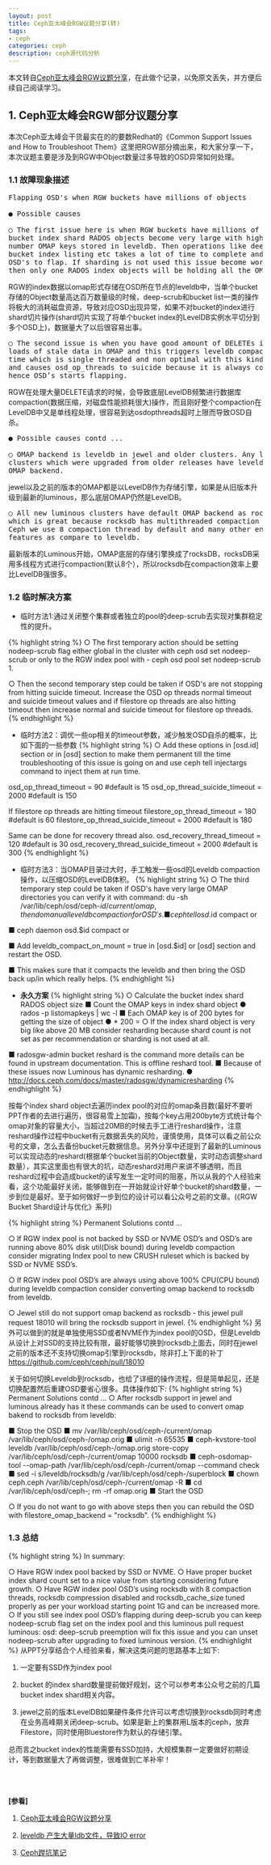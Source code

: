 ```yaml
---
layout: post
title: Ceph亚太峰会RGW议题分享(转)
tags:
- ceph
categories: ceph
description: ceph源代码分析
---
```


本文转自[Ceph亚太峰会RGW议题分享](https://cloud.tencent.com/developer/article/1146413)，在此做个记录，以免原文丢失，并方便后续自己阅读学习。


<!-- more -->


## 1. Ceph亚太峰会RGW部分议题分享
本次Ceph亚太峰会干货最实在的的要数Redhat的《Common Support Issues and How to Troubleshoot Them》这里把RGW部分摘出来，和大家分享一下，本次议题主要是涉及到RGW中Object数量过多导致的OSD异常如何处理。


### 1.1 故障现象描述

<pre>
Flapping OSD's when RGW buckets have millions of objects

● Possible causes

○ The first issue here is when RGW buckets have millions of objects their
bucket index shard RADOS objects become very large with high
number OMAP keys stored in leveldb. Then operations like deep-scrub,
bucket index listing etc takes a lot of time to complete and this triggers
OSD's to flap. If sharding is not used this issue become worse because
then only one RADOS index objects will be holding all the OMAP keys.
</pre>

RGW的index数据以omap形式存储在OSD所在节点的leveldb中，当单个bucket存储的Object数量高达百万数量级的时候，deep-scrub和bucket list一类的操作将极大的消耗磁盘资源，导致对应OSD出现异常，如果不对bucket的index进行shard切片操作(shard切片实现了将单个bucket index的LevelDB实例水平切分到多个OSD上)，数据量大了以后很容易出事。

<pre>
○ The second issue is when you have good amount of DELETEs it causes
loads of stale data in OMAP and this triggers leveldb compaction all the
time which is single threaded and non optimal with this kind of workload
and causes osd_op_threads to suicide because it is always compacting
hence OSD’s starts flapping.
</pre>

RGW在处理大量DELETE请求的时候，会导致底层LevelDB频繁进行数据库compaction(数据压缩，对磁盘性能损耗很大)操作，而且刚好整个compaction在LevelDB中又是单线程处理，很容易到达osdopthreads超时上限而导致OSD自杀。

<pre>
● Possible causes contd ...

○ OMAP backend is leveldb in jewel and older clusters. Any luminous
clusters which were upgraded from older releases have leveldb as
OMAP backend.
</pre>

jewel以及之前的版本的OMAP都是以LevelDB作为存储引擎，如果是从旧版本升级到最新的luminous，那么底层OMAP仍然是LevelDB。

<pre>
○ All new luminous clusters have default OMAP backend as rocksdb
which is great because rocksdb has multithreaded compaction and in
Ceph we use 8 compaction thread by default and many other enhanced
features as compare to leveldb.
</pre>
最新版本的Luminous开始，OMAP底层的存储引擎换成了rocksDB，rocksDB采用多线程方式进行compaction(默认8个），所以rocksdb在compaction效率上要比LevelDB强很多。

### 1.2 临时解决方案
* 临时方法1:通过关闭整个集群或者独立的pool的deep-scrub去实现对集群稳定性的提升。

{% highlight string %}
○ The first temporary action should be setting nodeep-scrub flag either
global in the cluster with ceph osd set nodeep-scrub or only to the RGW
index pool with - ceph osd pool set <pool-name> nodeep-scrub 1.


○ Then the second temporary step could be taken if OSD's are not
stopping from hitting suicide timeout. Increase the OSD op threads
normal timeout and suicide timeout values and if filestore op threads are
also hitting timeout then increase normal and suicide timeout for
filestore op threads.
{% endhighlight %}

* 临时方法2：调优一些op相关的timeout参数，减少触发OSD自杀的概率，比如下面的一些参数
{% highlight string %}
○ Add these options in [osd.id] section or in [osd] section to make them
permanent till the time troubleshooting of this issue is going on and use
ceph tell injectargs command to inject them at run time.

osd_op_thread_timeout = 90                      #default is 15
osd_op_thread_suicide_timeout = 2000            #default is 150 

If filestore op threads are hitting timeout
filestore_op_thread_timeout = 180               #default is 60
filestore_op_thread_suicide_timeout = 2000      #default is 180

Same can be done for recovery thread also.
osd_recovery_thread_timeout = 120               #default is 30
osd_recovery_thread_suicide_timeout = 2000      #default is 300
{% endhighlight %}

* 临时方法3：当OMAP目录过大时，手工触发一些osd的Leveldb compaction操作，以压缩OSD的LevelDB体积。
{% highlight string %}
○ The third temporary step could be taken if OSD's have very large OMAP
directories you can verify it with command: du -sh /var/lib/ceph/osd/ceph-$id/current/omap, then do manual leveldb compaction for OSD's.
■ ceph tell osd.$id compact or

■ ceph daemon osd.$id compact or

■ Add leveldb_compact_on_mount = true in [osd.$id] or [osd] section
and restart the OSD.

■ This makes sure that it compacts the leveldb and then bring the
OSD back up/in which really helps.
{% endhighlight %}

* **永久方案**
{% highlight string %}
○ Calculate the bucket index shard RADOS object size
■ Count the OMAP keys in index shard object
● rados -p <rgw index pool name> listomapkeys
<index-shard-object-name> | wc -l
■ Each OMAP key is of 200 bytes for getting the size of object
● <count from above command> * 200 = <value in bytes>
○ If the index shard object is very big like above 20 MB consider resharding
because shard count is not set as per recommendation or sharding is not
used at all.

■ radosgw-admin bucket reshard is the command more details can be
found in upstream documentation. This is offline reshard tool.
■ Because of these issues now Luminous has dynamic resharding.
● http://docs.ceph.com/docs/master/radosgw/dynamicresharding
{% endhighlight %}

按每个index shard object去遍历index pool的对应的omap条目数(最好不要听PPT作者的去进行遍历，很容易雪上加霜)，按每个key占用200byte方式统计每个omap对象的容量大小，当超过20MB的时候去手工进行reshard操作，注意reshard操作过程中bucket有元数据丢失的风险，谨慎使用，具体可以看之前公众号的文章，怎么去备份bucket元数据信息。另外分享中还提到了最新的Luminous可以实现动态的reshard(根据单个bucket当前的Object数量，实时动态调整shard数量），其实这里面也有很大的坑，动态reshard对用户来讲不够透明，而且reshard过程中会造成bucket的读写发生一定时间的阻塞，所以从我的个人经验来看，这个功能最好关闭，能够做到在一开始就设计好单个bucket的shard数量，一步到位是最好。至于如何做好一步到位的设计可以看公众号之前的文章。(《RGW Bucket Shard设计与优化》系列)

{% highlight string %}
Permanent Solutions contd ...

○ If RGW index pool is not backed by SSD or NVME OSD’s and OSD’s are
running above 80% disk util(Disk bound) during leveldb compaction
consider migrating Index pool to new CRUSH ruleset which is backed by
SSD or NVME SSD’s.

○ If RGW index pool OSD’s are always using above 100% CPU(CPU bound)
during leveldb compaction consider converting omap backend to rocksdb
from leveldb.

○ Jewel still do not support omap backend as rocksdb - this jewel pull
request 18010 will bring the rocksdb support in jewel.
{% endhighlight %}
另外可以做到的就是单独使用SSD或者NVME作为index pool的OSD，但是Leveldb从设计上对SSD的支持比较有限，最好能够切换到rocksdb上面去，同时在jewel之前的版本还不支持切换omap引擎到rocksdb，除非打上下面的补丁 https://github.com/ceph/ceph/pull/18010

关于如何切换Leveldb到rocksdb，也给了详细的操作流程，但是简单起见，还是切换配置然后重建OSD要省心很多。具体操作如下:
{% highlight string %}
Permanent Solutions contd ...
○ After rocksdb support in jewel and luminous already has it these
commands can be used to convert omap bakend to rocksdb from leveldb:

■ Stop the OSD
■ mv /var/lib/ceph/osd/ceph-<id>/current/omap
/var/lib/ceph/osd/ceph-<id>/omap.orig
■ ulimit -n 65535
■ ceph-kvstore-tool leveldb /var/lib/ceph/osd/ceph-<id>/omap.orig
store-copy /var/lib/ceph/osd/ceph-<id>/current/omap 10000 rocksdb
■ ceph-osdomap-tool --omap-path
/var/lib/ceph/osd/ceph-<id>/current/omap --command check
■ sed -i s/leveldb/rocksdb/g /var/lib/ceph/osd/ceph-<id>/superblock
■ chown ceph.ceph /var/lib/ceph/osd/ceph-<id>/current/omap -R
■ cd /var/lib/ceph/osd/ceph-<id>; rm -rf omap.orig
■ Start the OSD

○ If you do not want to go with above steps then you can rebuild the OSD
with filestore_omap_backend = "rocksdb".
{% endhighlight %}

### 1.3 总结
{% highlight string %}
In summary:

○ Have RGW index pool backed by SSD or NVME.
○ Have proper bucket index shard count set to a nice value from starting
considering future growth.
○ Have RGW index pool OSD’s using rocksdb with 8 compaction threads,
rocksdb compression disabled and rocksdb_cache_size tuned properly as
per your workload starting point 1G and can be increased more.
○ If you still see index pool OSD’s flapping during deep-scrub you can keep
nodeep-scrub flag set on the index pool and this luminous pull request
luminous: osd: deep-scrub preemption will fix this issue and you can unset
nodeep-scrub after upgrading to fixed luminous version.
{% endhighlight %}
从PPT分享结合个人经验来看，解决这类问题的思路基本上如下:

1) 一定要有SSD作为index pool

2) bucket 的index shard数量提前做好规划，这个可以参考本公众号之前的几篇bucket index shard相关内容。

3) jewel之前的版本LevelDB如果硬件条件允许可以考虑切换到rocksdb同时考虑在业务高峰期关闭deep-scrub。如果是新上的集群用L版本的ceph，放弃Filestore，同时使用Bluestore作为默认的存储引擎。

总而言之bucket index的性能需要有SSD加持，大规模集群一定要做好初期设计，等到数据量大了再做调整，很难做到亡羊补牢！





<br />
<br />

**[参看]**
1. [Ceph亚太峰会RGW议题分享](https://cloud.tencent.com/developer/article/1146413)

2. [leveldb 产生大量ldb文件，导致IO error](https://www.oschina.net/question/2848189_2187722?p=1)

3. [Ceph蹚坑笔记](https://blog.csdn.net/jeegnchen/article/details/50827154)

<br />
<br />
<br />

